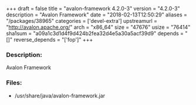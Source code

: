 +++
draft = false
title = "avalon-framework 4.2.0-3"
version = "4.2.0-3"
description = "Avalon Framework"
date = "2018-02-13T12:50:29"
aliases = "/packages/38965"
categories = ['devel-extra']
upstreamurl = "http://avalon.apache.org/"
arch = "x86_64"
size = "47676"
usize = "76414"
sha1sum = "a09a1c3d1d4f9d424b2fea32d4e5a30a5acf39d9"
depends = "[]"
reverse_depends = "['fop']"
+++
### Description: 
Avalon Framework

### Files: 
* /usr/share/java/avalon-framework.jar
